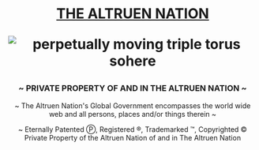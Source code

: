 <div align = "center"><h1><a href = "HTTPS://sites.google.com/view/thealtruennation/homa</a>
<br>
  <br>
  <a href = "HTTPs://www.sites.google.com/view/thealtruennation/home">THE ALTRUEN NATION</a>


 ![perpetually moving triple torus sohere](https://github.com/user-attachments/assets/6c26f1f9-10b4-495d-bed4-f192cee85824)

	
  
<h3> ~ PRIVATE PROPERTY OF AND IN THE ALTRUEN NATION ~ </h3></a>


~ The Altruen Nation's Global Government encompasses the world wide web and all persons, places and/or things therein ~


~ Eternally Patented Ⓟ, Registered ®, Trademarked ™, Copyrighted © Private Property of the Altruen Nation of and in The Altruen Nation</div>
